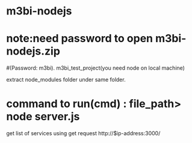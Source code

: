 # m3bi-nodejs
# note:need password to open m3bi-nodejs.zip 
#(Password: m3bi).
m3bi_test_project(you need node on local machine)

extract node_modules folder under same folder.


# command to run(cmd) : file_path> node server.js

get list of services using  get request http://$ip-address:3000/
